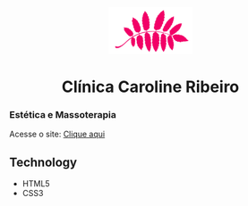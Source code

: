 <p align= "center">
  <img src="./img/logoPrincipal.png" width= "150px">
</p>

<div>
    <h1 align= "center">Clínica Caroline Ribeiro</h1>
</div>

### Estética e Massoterapia 
Acesse o site: [Clique aqui](https://wgpassos.github.io/Caroline_Estetica/)

## Technology  
* HTML5
* CSS3





